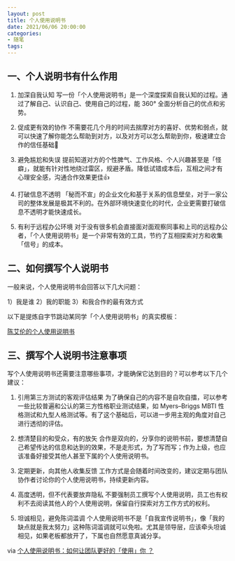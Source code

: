 ```yaml
---
layout: post
title: 个人使用说明书
date: 2021/06/06 20:00:00
categories:
- 随笔
tags:
---
```


## 一、个人说明书有什么作用

1. ​加深自我认知
写一份「个人使用说明书」是一个深度探索自我认知的过程。通过了解自己、认识自己、使用自己的过程，能 360° 全面分析自己的优点和劣势。

2. 促成更有效的协作
不需要花几个月的时间去揣摩对方的喜好、优势和弱点，就可以快速了解你能怎么帮助到对方，以及对方可以怎么帮助到你，极速建立合作的信任基础💪

3. 避免尴尬和失误
提前知道对方的个性脾气、工作风格、个人兴趣甚至是「怪癖」，就能有针对性地绕过雷区，规避矛盾。降低试错成本后，互相之间才有心理安全感，沟通合作效果更佳👍

4. 打破信息不透明
「秘而不宣」的企业文化和基于关系的信息壁垒，对于一家公司的整体发展是极其不利的。在外部环境快速变化的时代，企业更需要打破信息不透明才能快速成长。

5. 有利于远程办公环境
对于没有很多机会直接面对面观察同事和上司的远程办公者，「个人使用说明书」是一个非常有效的工具，节约了互相探索对方和收集「信号」的成本。

## 二、如何撰写个人说明书

一般来说，个人使用说明书会回答以下几大问题：

1）我是谁
2）我的职能
3）和我合作的最有效方式

以下是提炼自字节跳动某同学「个人使用说明书」的真实模板：

[陈艾伦的个人使用说明书](https://feishudemo.feishu.cn/docs/doccnnrUdk5NY0JRRAR0JHSWExg#)

## 三、撰写个人说明书注意事项

写个人使用说明书还需要注意哪些事项，才能确保它达到目的？可以参考以下几个建议：

1. 引用第三方测试的客观评估结果
为了确保自己的内容不是自吹自擂，可以参考一些比较普遍和公认的第三方性格职业测试结果，如 Myers–Briggs MBTI 性格测试和九型人格测试等。有了这个基础后，可以进一步用主观的角度对自己进行透彻的评估。

2. 想清楚目的和受众，有的放矢
合作是双向的，分享你的说明书前，要想清楚自己希望传达的信息和达到的效果，不是走形式，为了写而写；作为上级，也应该准备好接受其他人甚至下属的个人使用说明书。

3. ​定期更新，向其他人收集反馈
工作方式是会随着时间改变的，建议定期与团队协作者讨论你的个人使用说明书，持续更新内容。

4. 高度透明，但不代表要放弃隐私
不要强制员工撰写个人使用说明，员工也有权利不去阅读其他人的个人使用说明，保留自行探索对方工作方式的权利。

5. 坦诚相见，避免陈词滥调
个人使用说明书不是「自我宣传说明书」，像「我的缺点就是我太努力」这种陈词滥调就可以免啦。尤其是领导层，应该牵头坦诚相见，如果老板都放开了，下属也自然愿意真诚分享。

via [个人使用说明书：如何让团队更好的「使用」你 ？](https://www.feishu.cn/hc/zh-CN/articles/360048137813)
